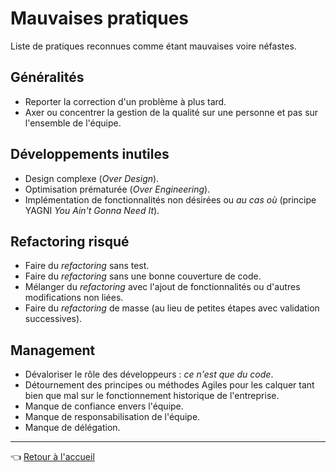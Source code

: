# Mauvaises pratiques

Liste de pratiques reconnues comme étant mauvaises voire néfastes.

## Généralités

* Reporter la correction d'un problème à plus tard.
* Axer ou concentrer la gestion de la qualité sur une personne et pas sur l'ensemble de l'équipe.

## Développements inutiles

* Design complexe (_Over Design_).
* Optimisation prématurée (_Over Engineering_).
* Implémentation de fonctionnalités non désirées ou _au cas où_ (principe YAGNI _You Ain't Gonna Need It_).

## Refactoring risqué

* Faire du _refactoring_ sans test.
* Faire du _refactoring_ sans une bonne couverture de code.
* Mélanger du _refactoring_ avec l'ajout de fonctionnalités ou d'autres modifications non liées.
* Faire du _refactoring_ de masse (au lieu de petites étapes avec validation successives).

## Management

* Dévaloriser le rôle des développeurs : _ce n'est que du code_.
* Détournement des principes ou méthodes Agiles pour les calquer tant bien que mal sur le fonctionnement historique de l'entreprise.
* Manque de confiance envers l'équipe.
* Manque de responsabilisation de l'équipe.
* Manque de délégation.

---
:point_left: [Retour à l'accueil](README.md)
